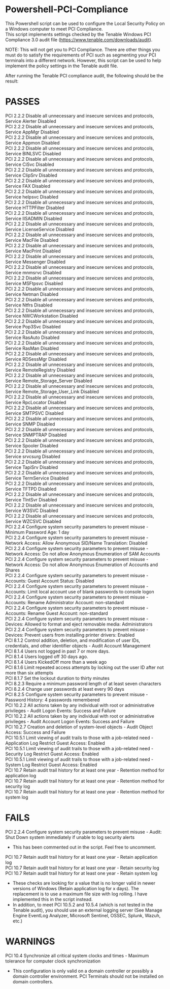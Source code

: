 # Powershell-PCI-Compliance
This Powershell script can be used to configure the Local Security Policy on a Windows computer to meet PCI Compliance.  
This script implements settings checked by the Tenable Windows PCI Compliance 3.0 audit file (https://www.tenable.com/downloads/audit).  

NOTE: This will not get you to PCI Compliance. There are other things you must do to satisfy the requirements of PCI such as segmenting your PCI terminals into a different network. However, this script can be used to help implement the policy settings in the Tenable audit file. 

After running the Tenable PCI compliance audit, the following should be the result:  
# PASSES
PCI 2.2.2 Disable all unnecessary and insecure services and protocols, Service Alerter Disabled  
PCI 2.2.2 Disable all unnecessary and insecure services and protocols, Service AppMgr Disabled  
PCI 2.2.2 Disable all unnecessary and insecure services and protocols, Service Appmon Disabled  
PCI 2.2.2 Disable all unnecessary and insecure services and protocols, Service BINLSVC Disabled  
PCI 2.2.2 Disable all unnecessary and insecure services and protocols, Service CiSvc Disabled  
PCI 2.2.2 Disable all unnecessary and insecure services and protocols, Service ClipSrv Disabled  
PCI 2.2.2 Disable all unnecessary and insecure services and protocols, Service FAX Disabled  
PCI 2.2.2 Disable all unnecessary and insecure services and protocols, Service helpsvc Disabled  
PCI 2.2.2 Disable all unnecessary and insecure services and protocols, Service HTTPFilter Disabled  
PCI 2.2.2 Disable all unnecessary and insecure services and protocols, Service IISADMIN Disabled  
PCI 2.2.2 Disable all unnecessary and insecure services and protocols, Service LicenseService Disabled  
PCI 2.2.2 Disable all unnecessary and insecure services and protocols, Service MacFile Disabled  
PCI 2.2.2 Disable all unnecessary and insecure services and protocols, Service MacPrint Disabled  
PCI 2.2.2 Disable all unnecessary and insecure services and protocols, Service Messenger Disabled  
PCI 2.2.2 Disable all unnecessary and insecure services and protocols, Service mnmsrvc Disabled  
PCI 2.2.2 Disable all unnecessary and insecure services and protocols, Service MSFtpsvc Disabled  
PCI 2.2.2 Disable all unnecessary and insecure services and protocols, Service Netman Disabled  
PCI 2.2.2 Disable all unnecessary and insecure services and protocols, Service Ntfrs Disabled  
PCI 2.2.2 Disable all unnecessary and insecure services and protocols, Service NWCWorkstation Disabled  
PCI 2.2.2 Disable all unnecessary and insecure services and protocols, Service Pop3Svc Disabled  
PCI 2.2.2 Disable all unnecessary and insecure services and protocols, Service RasAuto Disabled  
PCI 2.2.2 Disable all unnecessary and insecure services and protocols, Service RasMan Disabled  
PCI 2.2.2 Disable all unnecessary and insecure services and protocols, Service RDSessMgr Disabled  
PCI 2.2.2 Disable all unnecessary and insecure services and protocols, Service RemoteRegistry Disabled  
PCI 2.2.2 Disable all unnecessary and insecure services and protocols, Service Remote_Storage_Server Disabled  
PCI 2.2.2 Disable all unnecessary and insecure services and protocols, Service Remote_Storage_User_Link Disabled  
PCI 2.2.2 Disable all unnecessary and insecure services and protocols, Service RpcLocator Disabled  
PCI 2.2.2 Disable all unnecessary and insecure services and protocols, Service SMTPSVC Disabled  
PCI 2.2.2 Disable all unnecessary and insecure services and protocols, Service SNMP Disabled  
PCI 2.2.2 Disable all unnecessary and insecure services and protocols, Service SNMPTRAP Disabled  
PCI 2.2.2 Disable all unnecessary and insecure services and protocols, Service Spooler Disabled  
PCI 2.2.2 Disable all unnecessary and insecure services and protocols, Service srvcsurg Disabled  
PCI 2.2.2 Disable all unnecessary and insecure services and protocols, Service TapiSrv Disabled  
PCI 2.2.2 Disable all unnecessary and insecure services and protocols, Service TermService Disabled  
PCI 2.2.2 Disable all unnecessary and insecure services and protocols, Service TFTPD Disabled  
PCI 2.2.2 Disable all unnecessary and insecure services and protocols, Service TlntSvr Disabled  
PCI 2.2.2 Disable all unnecessary and insecure services and protocols, Service W3SVC Disabled  
PCI 2.2.2 Disable all unnecessary and insecure services and protocols, Service WZCSVC Disabled  
PCI 2.2.4 Configure system security parameters to prevent misuse - Minimum Password Age: 1 day  
PCI 2.2.4 Configure system security parameters to prevent misuse - Network Access: Allow Anonymous SID/Name Translation: Disabled  
PCI 2.2.4 Configure system security parameters to prevent misuse - Network Access: Do not allow Anonymous Enumeration of SAM Accounts  
PCI 2.2.4 Configure system security parameters to prevent misuse - Network Access: Do not allow Anonymous Enumeration of Accounts and Shares  
PCI 2.2.4 Configure system security parameters to prevent misuse - Accounts: Guest Account Status: Disabled  
PCI 2.2.4 Configure system security parameters to prevent misuse - Accounts: Limit local account use of blank passwords to console logon  
PCI 2.2.4 Configure system security parameters to prevent misuse - Accounts: Rename Administrator Account: non-standard  
PCI 2.2.4 Configure system security parameters to prevent misuse - Accounts: Rename Guest Account: non-standard  
PCI 2.2.4 Configure system security parameters to prevent misuse - Devices: Allowed to format and eject removable media: Administrators  
PCI 2.2.4 Configure system security parameters to prevent misuse - Devices: Prevent users from installing printer drivers: Enabled  
PCI 8.1.2 Control addition, deletion, and modification of user IDs, credentials, and other identifier objects - Audit Account Management  
PCI 8.1.4 Users not logged in past 7 or more days.  
PCI 8.1.4 Users logged off 30 days ago.  
PCI 8.1.4 Users KickedOff more than a week ago  
PCI 8.1.6 Limit repeated access attempts by locking out the user ID after not more than six attempts  
PCI 8.1.7 Set the lockout duration to thirty minutes  
PCI 8.2.3 Require a minimum password length of at least seven characters  
PCI 8.2.4 Change user passwords at least every 90 days  
PCI 8.2.5 Configure system security parameters to prevent misuse - Password History: 4 passwords remembered  
PCI 10.2.2 All actions taken by any individual with root or administrative privileges - Audit Logon Events: Success and Failure  
PCI 10.2.2 All actions taken by any individual with root or administrative privileges - Audit Account Logon Events: Success and Failure  
PCI 10.2.7 Creation and deletion of system-level objects - Audit Object Access: Success and Failure  
PCI 10.5.1 Limit viewing of audit trails to those with a job-related need - Application Log Restrict Guest Access: Enabled  
PCI 10.5.1 Limit viewing of audit trails to those with a job-related need - Security Log Restrict Guest Access: Enabled  
PCI 10.5.1 Limit viewing of audit trails to those with a job-related need -  System Log Restrict Guest Access: Enabled  
PCI 10.7 Retain audit trail history for at least one year - Retention method for application log  
PCI 10.7 Retain audit trail history for at least one year - Retention method for security log  
PCI 10.7 Retain audit trail history for at least one year - Retention method for system log  

# FAILS
PCI 2.2.4 Configure system security parameters to prevent misuse - Audit: Shut Down system immediately if unable to log security alerts  
- This has been commented out in the script. Feel free to uncomment.

PCI 10.7 Retain audit trail history for at least one year - Retain application log  
PCI 10.7 Retain audit trail history for at least one year - Retain security log  
PCI 10.7 Retain audit trail history for at least one year - Retain system log  
  - These checks are looking for a value that is no longer valid in newer versions of Windows (Retain application log for x days). The replacement is to use a maximum file size with log rolling. I have implemented this in the script instead.  
  - In addition, to meet PCI 10.5.2 and 10.5.4 (which is not tested in the Tenable audit), you should use an external logging server (See Manage Engine EventLog Analyzer, Microsoft Sentinel, OSSEC, Splunk, Wazuh, etc.)

# WARNINGS
PCI 10.4 Synchronize all critical system clocks and times - Maximum tolerance for computer clock synchronization  
  - This configuration is only valid on a domain controller or possibly a domain controller environment. PCI Terminals should not be installed on domain controllers.
